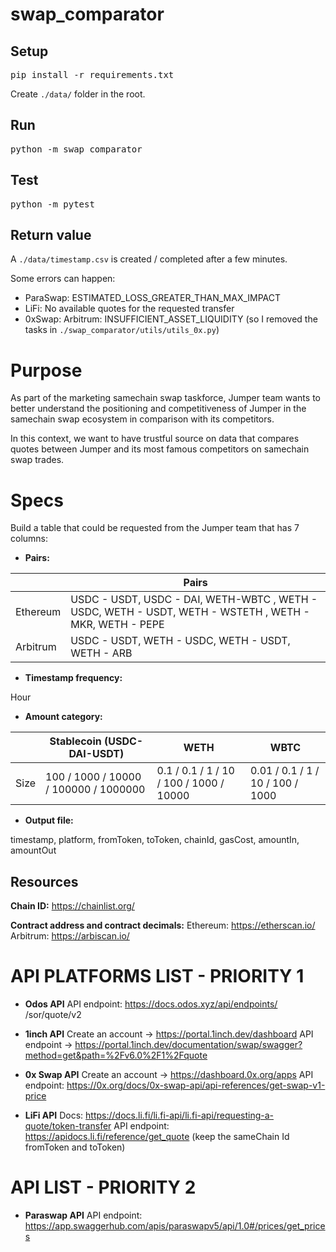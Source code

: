 # swap_comparator

## Setup
<pre>pip install -r requirements.txt</pre>
Create `./data/` folder in the root.

## Run
<pre>python -m swap_comparator</pre>

## Test
<pre>python -m pytest</pre>

## Return value
A `./data/timestamp.csv` is created / completed after a few minutes.

Some errors can happen:
- ParaSwap: ESTIMATED_LOSS_GREATER_THAN_MAX_IMPACT
- LiFi: No available quotes for the requested transfer
- 0xSwap: Arbitrum: INSUFFICIENT_ASSET_LIQUIDITY (so I removed the tasks in `./swap_comparator/utils/utils_0x.py`)

# Purpose

As part of the marketing samechain swap taskforce, Jumper team wants to better understand the positioning and competitiveness of Jumper in the samechain swap ecosystem in comparison with its competitors.

In this context, we want to have trustful source on data that compares quotes between Jumper and its most famous competitors on samechain swap trades.

# Specs

Build a table that could be requested from the Jumper team that has 7 columns:

- **Pairs:**

|          | Pairs                                                                                                   |
| -------- | ------------------------------------------------------------------------------------------------------- |
| Ethereum | USDC - USDT, USDC - DAI, WETH-WBTC , WETH - USDC, WETH - USDT, WETH - WSTETH ,  WETH - MKR, WETH - PEPE |  |  |
| Arbitrum | USDC - USDT, WETH - USDC, WETH - USDT, WETH - ARB                                                       |


- **Timestamp frequency:**

Hour

- **Amount category:**

|      | Stablecoin (USDC-DAI-USDT)            | WETH                                    | WBTC                             |
| ---- | ------------------------------------- | --------------------------------------- | -------------------------------- |
| Size | 100 / 1000 / 10000 / 100000 / 1000000 | 0.1 / 0.1 / 1 / 10 / 100 / 1000 / 10000 | 0.01 / 0.1 / 1 / 10 / 100 / 1000 |


- **Output file:**

timestamp, platform, fromToken, toToken, chainId, gasCost, amountIn, amountOut

## **Resources**

**Chain ID:**
https://chainlist.org/

**Contract address and contract decimals:**
Ethereum: https://etherscan.io/
Arbitrum: https://arbiscan.io/

# API PLATFORMS LIST - PRIORITY 1

- **Odos API**
API endpoint: https://docs.odos.xyz/api/endpoints/
/sor/quote/v2

- **1inch API**
Create an account → https://portal.1inch.dev/dashboard
API endpoint → https://portal.1inch.dev/documentation/swap/swagger?method=get&path=%2Fv6.0%2F1%2Fquote

- **0x Swap API**
Create an account → https://dashboard.0x.org/apps
API endpoint: https://0x.org/docs/0x-swap-api/api-references/get-swap-v1-price

- **LiFi API**
Docs: https://docs.li.fi/li.fi-api/li.fi-api/requesting-a-quote/token-transfer
API endpoint: https://apidocs.li.fi/reference/get_quote (keep the sameChain Id fromToken and toToken)

# API LIST - PRIORITY 2

- **Paraswap API**
API endpoint: https://app.swaggerhub.com/apis/paraswapv5/api/1.0#/prices/get_prices
